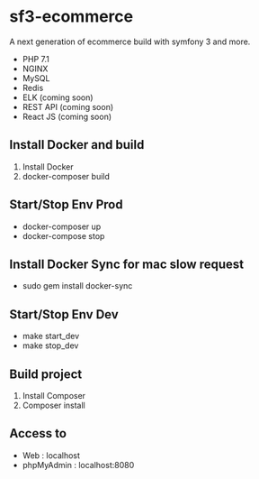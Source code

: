 sf3-ecommerce
=============

A next generation of ecommerce build with symfony 3 and more.


* PHP 7.1
* NGINX
* MySQL
* Redis
* ELK (coming soon)
* REST API (coming soon)
* React JS (coming soon)

Install Docker and build
---------
1) Install Docker
2) docker-composer build


Start/Stop Env Prod
---------
* docker-composer up
* docker-compose stop


Install Docker Sync for mac slow request
---------
* sudo gem install docker-sync



Start/Stop Env Dev
--------
* make start_dev
* make stop_dev


Build project
-------------

1) Install Composer
2) Composer install


Access to
---------

* Web : localhost
* phpMyAdmin : localhost:8080